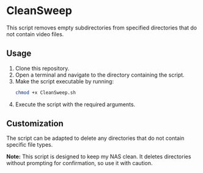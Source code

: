 # CleanSweep

This script removes empty subdirectories from specified directories that do not contain video files.

## Usage

1. Clone this repository.
2. Open a terminal and navigate to the directory containing the script.
3. Make the script executable by running:
   ```bash
   chmod +x CleanSweep.sh
   ```
4. Execute the script with the required arguments.

## Customization

The script can be adapted to delete any directories that do not contain specific file types. 

**Note:** This script is designed to keep my NAS clean. It deletes directories without prompting for confirmation, so use it with caution.

